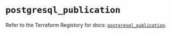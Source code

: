# `postgresql_publication`

Refer to the Terraform Registory for docs: [`postgresql_publication`](https://registry.terraform.io/providers/sourcegraph/postgresql/1.18.0/docs/resources/publication).
